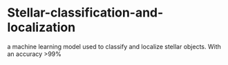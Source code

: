 # Stellar-classification-and-localization
a machine learning model used to classify and localize stellar objects. With an accuracy >99%
